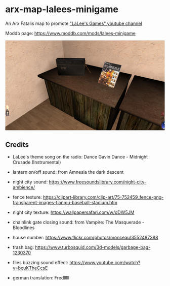 # arx-map-lalees-minigame

An Arx Fatalis map to promote ["LaLee's Games" youtube channel](https://www.youtube.com/@rockerlalee)

Moddb page: https://www.moddb.com/mods/lalees-minigame

![Preview](preview.jpg?raw=true 'Preview')

## Credits

- LaLee's theme song on the radio: Dance Gavin Dance - Midnight Crusade (Instrumental)
- lantern on/off sound: from Amnesia the dark descent
- night city sound: https://www.freesoundslibrary.com/night-city-ambience/
- fence texture: https://clipart-library.com/clip-art/75-752459_fence-png-transparent-images-tianmu-baseball-stadium.htm
- night city texture: https://wallpapersafari.com/w/dDW5JM
- chainlink gate closing sound: from Vampire: The Masquerade - Bloodlines
- house number: https://www.flickr.com/photos/monceau/3552487388
- trash bag: https://www.turbosquid.com/3d-models/garbage-bag-1230370
- flies buzzing sound effect: https://www.youtube.com/watch?v=bcuKTheCcsE

- german translation: Fredlllll
